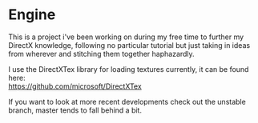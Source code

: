 # Engine

This is a project i've been working on during my free time to further my DirectX knowledge, following no particular tutorial
but just taking in ideas from wherever and stitching them together haphazardly. <br>

I use the DirectXTex library for loading textures currently, it can be found here: <br>
https://github.com/microsoft/DirectXTex

If you want to look at more recent developments check out the unstable branch, master tends to fall behind a bit.
